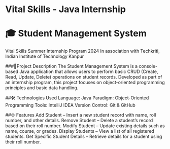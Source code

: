 # Vital Skills - Java Internship
# 🎓 Student Management System
Vital Skills Summer Internship Program 2024
In association with Techkriti, Indian Institute of Technology Kanpur

###📌Project Description
The Student Management System is a console-based Java application that allows users to perform basic CRUD (Create, Read, Update, Delete) operations on student records. Developed as part of an internship program, this project focuses on object-oriented programming principles and basic data handling.

##🛠️ Technologies Used
Language: Java
Paradigm: Object-Oriented Programming
Tools: IntelliJ IDEA
Version Control: Git & GitHub

##⚙️ Features
Add Student – Insert a new student record with name, roll number, and other details.
Remove Student – Delete a student’s record based on their roll number.
Modify Student – Update existing details such as name, course, or grades.
Display Students – View a list of all registered students.
Get Specific Student Details – Retrieve details for a student using their roll number.
